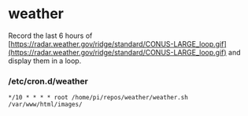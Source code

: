 # weather

Record the last 6 hours of [https://radar.weather.gov/ridge/standard/CONUS-LARGE_loop.gif](https://radar.weather.gov/ridge/standard/CONUS-LARGE_loop.gif) and display them in a loop.

### /etc/cron.d/weather

`*/10 * * * * root /home/pi/repos/weather/weather.sh /var/www/html/images/`
